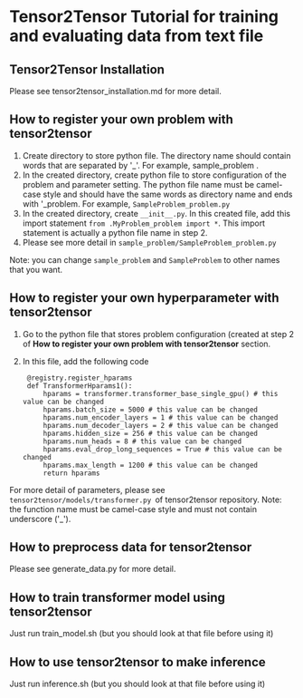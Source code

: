 # Tensor2Tensor Tutorial for training and evaluating data from text file

## Tensor2Tensor Installation
Please see tensor2tensor_installation.md for more detail.

## How to register your own problem with tensor2tensor
1. Create directory to store python file. The directory name should contain words that are separated by '_'. For example, sample_problem .
2. In the created directory, create python file to store configuration of the problem and parameter setting. The python file name must be camel-case style and should have the same words as directory name and ends with '_problem. For example, `SampleProblem_problem.py`
3. In the created directory, create `__init__.py`. In this created file, add this import statement `from .MyProblem_problem import *`. This import statement is actually a python file name in step 2.
4. Please see more detail in `sample_problem/SampleProblem_problem.py`

Note: you can change `sample_problem` and `SampleProblem` to other names that you want.

## How to register your own hyperparameter with tensor2tensor
1. Go to the python file that stores problem configuration (created at step 2 of **How to register your own problem with tensor2tensor** section.
2. In this file, add the following code 

	    @registry.register_hparams
	    def TransformerHparams1():
		    hparams = transformer.transformer_base_single_gpu() # this value can be changed
	        hparams.batch_size = 5000 # this value can be changed
	        hparams.num_encoder_layers = 1 # this value can be changed
	        hparams.num_decoder_layers = 2 # this value can be changed
	        hparams.hidden_size = 256 # this value can be changed
	        hparams.num_heads = 8 # this value can be changed
	        hparams.eval_drop_long_sequences = True # this value can be changed
	        hparams.max_length = 1200 # this value can be changed
	        return hparams

For more detail of parameters, please see `tensor2tensor/models/transformer.py
`of tensor2tensor repository.
Note: the function name must be camel-case style and must not contain underscore ('_').

## How to preprocess data for tensor2tensor
Please see generate_data.py for more detail.

## How to train transformer model using tensor2tensor
Just run train_model.sh (but you should look at that file before using it)

## How to use tensor2tensor to make inference
Just run inference.sh (but you should look at that file before using it)

